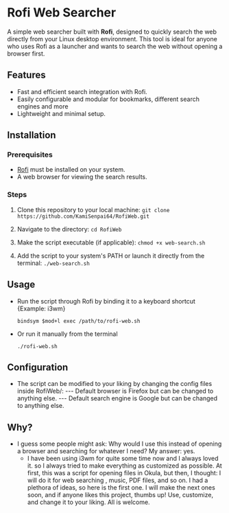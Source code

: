 # Rofi Web Searcher

A simple web searcher built with **Rofi**, designed to quickly search the web directly from your Linux desktop environment. This tool is ideal for anyone who uses Rofi as a launcher and wants to search the web without opening a browser first.

## Features
- Fast and efficient search integration with Rofi.
- Easily configurable and modular for bookmarks, different search engines and more
- Lightweight and minimal setup.

## Installation

### Prerequisites
- [Rofi](https://github.com/davatorium/rofi) must be installed on your system.
- A web browser for viewing the search results.

### Steps
1. Clone this repository to your local machine:
    	```
    	git clone https://github.com/KamiSenpai64/RofiWeb.git
    	```
2. Navigate to the directory:
    	```
    	cd RofiWeb
    	```
3. Make the script executable (if applicable):
    	```
    	chmod +x web-search.sh
    	```

4. Add the script to your system's PATH or launch it directly from the terminal:
    	```
    	./web-search.sh
    	```

## Usage
- Run the script through Rofi by binding it to a keyboard shortcut 
	{Example: i3wm}
	```
	bindsym $mod+l exec /path/to/rofi-web.sh
	```
- Or run it manually from the terminal
   	```
   	./rofi-web.sh
   	```
## Configuration
- The script can be modified to your liking by changing the config files inside RofiWeb/:
	--- Default browser is Firefox but can be changed to anything else.
	--- Default search engine is Google but can be changed to anything else.

## Why?
- I guess some people might ask: Why would I use this instead of opening a browser and searching for whatever I need?
	My answer: yes.
	- I have been using i3wm for quite some time now and I always loved it. so I always tried to make everything as customized as possible. At first, this was a script for opening files in Okula, but then, I thought: I will do it for web searching , music, PDF files, and so on. I had a plethora of ideas, so here is the first one. I will make the next ones soon, and if anyone likes this project, thumbs up! Use, customize, and change it to your liking. All is welcome.
